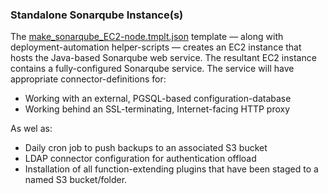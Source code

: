 ### Standalone Sonarqube Instance(s)

The [make_sonarqube_EC2-node.tmplt.json](/Templates/make_sonarqube_EC2-node.tmplt.json) template &mdash; along with deployment-automation helper-scripts &mdash; creates an EC2 instance that hosts the Java-based Sonarqube web service. The resultant EC2 instance contains a fully-configured Sonarqube service. The service will have appropriate connector-definitions for:

* Working with an external, PGSQL-based configuration-database
* Working behind an SSL-terminating, Internet-facing HTTP proxy

As wel as:

* Daily cron job to push backups to an associated S3 bucket
* LDAP connector configuration for authentication offload
* Installation of all function-extending plugins that have been staged to a named S3 bucket/folder.
